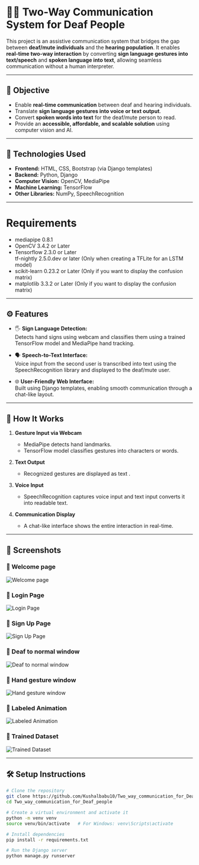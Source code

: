 # 🧏‍♂️ Two-Way Communication System for Deaf People

This project is an assistive communication system that bridges the gap between **deaf/mute individuals** and the **hearing population**. It enables **real-time two-way interaction** by converting **sign language gestures into text/speech** and **spoken language into text**, allowing seamless communication without a human interpreter.

---

## 🎯 Objective

- Enable **real-time communication** between deaf and hearing individuals.
- Translate **sign language gestures into voice or text output**.
- Convert **spoken words into text** for the deaf/mute person to read.
- Provide an **accessible, affordable, and scalable solution** using computer vision and AI.

---

## 🔧 Technologies Used

- **Frontend:** HTML, CSS, Bootstrap (via Django templates)
- **Backend:** Python, Django
- **Computer Vision:** OpenCV, MediaPipe
- **Machine Learning:** TensorFlow
- **Other Libraries:** NumPy, SpeechRecognition

---
# Requirements
* mediapipe 0.8.1
* OpenCV 3.4.2 or Later
* Tensorflow 2.3.0 or Later<br>tf-nightly 2.5.0.dev or later (Only when creating a TFLite for an LSTM model)
* scikit-learn 0.23.2 or Later (Only if you want to display the confusion matrix) 
* matplotlib 3.3.2 or Later (Only if you want to display the confusion matrix)
---

## ⚙️ Features

- 🖐️ **Sign Language Detection:**  
  Detects hand signs using webcam and classifies them using a trained TensorFlow model and MediaPipe hand tracking.

- 🗣️ **Speech-to-Text Interface:**  
  Voice input from the second user is transcribed into text using the SpeechRecognition library and displayed to the deaf/mute user.

- 🌐 **User-Friendly Web Interface:**  
  Built using Django templates, enabling smooth communication through a chat-like layout.

---

## 🧠 How It Works

1. **Gesture Input via Webcam**
   - MediaPipe detects hand landmarks.
   - TensorFlow model classifies gestures into characters or words.

2. **Text Output**
   - Recognized gestures are displayed as text .

3. **Voice Input**
   - SpeechRecognition captures voice input and text input converts it into readable text.

4. **Communication Display**
   - A chat-like interface shows the entire interaction in real-time.

---

## 📸 Screenshots

### 🔹 Welcome page
![Welcome page](Welcome%20page.png)

### 🔹 Login Page
![Login Page](Login%20Page.png)

### 🔹 Sign Up Page
![Sign Up Page](Sign%20Up%20Page.png)

### 🔹 Deaf to normal window
![Deaf to normal window](Deaf%20to%20normal%20window.png)

### 🔹 Hand gesture window
![Hand gesture window](Hand%20gesture%20window.png)

### 🔹 Labeled Animation
![Labeled Animation](Labeled%20Animation.png)

### 🔹 Trained Dataset
![Trained Dataset](Trained%20Dataset.png)


---

## 🛠️ Setup Instructions

```bash
# Clone the repository
git clone https://github.com/Kushalbabu10/Two_way_communication_for_Deaf_people.git
cd Two_way_communication_for_Deaf_people

# Create a virtual environment and activate it
python -m venv venv
source venv/bin/activate   # For Windows: venv\Scripts\activate

# Install dependencies
pip install -r requirements.txt

# Run the Django server
python manage.py runserver
